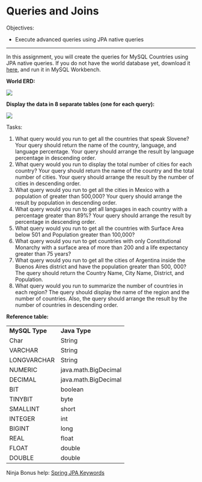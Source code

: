 <h1>Queries and Joins</h1>

<p>Objectives:</p>
<ul>
    <li>Execute advanced queries using JPA native queries</li>
</ul>

<hr/>

<p>In this assignment, you will create the queries for MySQL Countries using JPA native queries. If you do not have the world database yet, download it <a href="https://github.com/alirabah93/Coding-Dojo/tree/master/java/withSpring/CountriesTheJPA/StartFiles">here</a>, and run it in MySQL Workbench.</p>

<p><strong>World ERD:</strong></p>

<img src="https://github.com/alirabah93/Coding-Dojo/blob/master/java/withSpring/CountriesTheJPA/screenshots/pic1.jpg"/>

<p><strong>Display the data in 8 separate tables (one for each query):</strong></p>

<img src="https://github.com/alirabah93/Coding-Dojo/blob/master/java/withSpring/CountriesTheJPA/screenshots/pic2.jpg"/>

<p>Tasks:</p>
<ol>
    <li>What query would you run to get all the countries that speak Slovene? Your query should return the name of the country, language, and language percentage. Your query should arrange the result by language percentage in descending order.</li>
    <li>What query would you run to display the total number of cities for each country? Your query should return the name of the country and the total number of cities. Your query should arrange the result by the number of cities in descending order.</li>
    <li>What query would you run to get all the cities in Mexico with a population of greater than 500,000? Your query should arrange the result by population in descending order.</li>
    <li>What query would you run to get all languages in each country with a percentage greater than 89%? Your query should arrange the result by percentage in descending order.</li>
    <li>What query would you run to get all the countries with Surface Area below 501 and Population greater than 100,000?</li>
    <li>What query would you run to get countries with only Constitutional Monarchy with a surface area of more than 200 and a life expectancy greater than 75 years?</li>
    <li>What query would you run to get all the cities of Argentina inside the Buenos Aires district and have the population greater than 500, 000? The query should return the Country Name, City Name, District, and Population.</li>
    <li>What query would you run to summarize the number of countries in each region? The query should display the name of the region and the number of countries. Also, the query should arrange the result by the number of countries in descending order.</li>
</ol>

<p><strong>Reference table:</strong></p>

<table>
    <tr>
        <td><strong>MySQL Type</strong></td>
        <td><strong>Java Type</strong></td>
    </tr>
    <tr>
        <td>Char</td>
        <td>String</td>
    </tr>
    <tr>
        <td>VARCHAR</td>
        <td>String</td>
    </tr>
    <tr>
        <td>LONGVARCHAR</td>
        <td>String</td>
    </tr>
    <tr>
        <td>NUMERIC</td>
        <td>java.math.BigDecimal</td>
    </tr>
    <tr>
        <td>DECIMAL</td>
        <td>java.math.BigDecimal</td>
    </tr>
    <tr>
        <td>BIT</td>
        <td>boolean</td>
    </tr>
    <tr>
        <td>TINYBIT</td>
        <td>byte</td>
    </tr>
    <tr>
        <td>SMALLINT</td>
        <td>short</td>
    </tr>
    <tr>
        <td>INTEGER</td>
        <td>int</td>
    </tr>
    <tr>
        <td>BIGINT</td>
        <td>long</td>
    </tr>
    <tr>
        <td>REAL</td>
        <td>float</td>
    </tr>
    <tr>
        <td>FLOAT</td>
        <td>double</td>
    </tr>
    <tr>
        <td>DOUBLE</td>
        <td>double</td>
    </tr>
</table>

<p>Ninja Bonus help: <a href="https://docs.spring.io/spring-data/data-jpa/docs/current/reference/html/#repository-query-keywords">Spring JPA Keywords</a></p>
